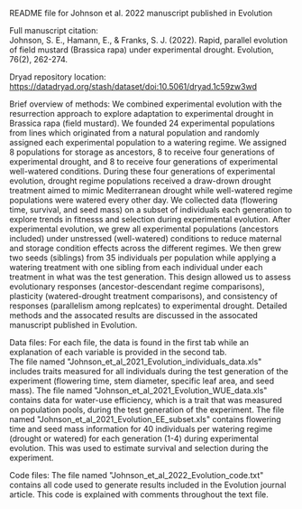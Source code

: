README file for Johnson et al. 2022 manuscript published in Evolution

Full manuscript citation:<br/>
Johnson, S. E., Hamann, E., & Franks, S. J. (2022). Rapid, parallel evolution of field mustard (Brassica rapa) under experimental drought. Evolution, 76(2), 262-274.

Dryad repository location: 
https://datadryad.org/stash/dataset/doi:10.5061/dryad.1c59zw3wd

Brief overview of methods:
We combined experimental evolution with the resurrection approach to explore adaptation to experimental drought in Brassica rapa (field mustard). 
We founded 24 experimental populations from lines which originated from a natural population and randomly assigned each experimental population to a watering regime. 
We assigned 8 populations for storage as ancestors, 8 to receive four generations of experimental drought, and 8 to receive four generations of experimental well-watered conditions.
During these four generations of experimental evolution, drought regime populations received a draw-drown drought treatment aimed to mimic Mediterranean drought while well-watered regime populations were watered every other day. 
We collected data (flowering time, survival, and seed mass) on a subset of individuals each generation to explore trends in fitnesss and selection during experimental evolution.
After experimental evolution, we grew all experimental populations (ancestors included) under unstressed (well-watered) conditions to reduce maternal and storage condition effects across the different regimes.
We then grew two seeds (siblings) from 35 individuals per population while applying a watering treatment with one sibling from each individual under each treatment in what was the test generation. 
This design allowed us to assess evolutionary responses (ancestor-descendant regime comparisons), plasticity (watered-drought treatment comparisons), and consistency of responses (parallelism among replcates) to experimental drought. 
Detailed methods and the assocated results are discussed in the assocated manuscript published in Evolution.

Data files:
For each file, the data is found in the first tab while an explanation of each variable is provided in the second tab.  
The file named "Johnson_et_al_2021_Evolution_individuals_data.xls" includes traits measured for all individuals during the test generation of the experiment (flowering time, stem diameter, specific leaf area, and seed mass). 
The file named "Johnson_et_al_2021_Evolution_WUE_data.xls" contains data for water-use efficiency, which is a trait that was measured on population pools, during the test generation of the experiment. 
The file named "Johnson_et_al_2021_Evolution_EE_subset.xls" contains flowering time and seed mass information for 40 individuals per watering regime (drought or watered) for each generation (1-4) during experimental evolution. This was used to estimate survival and selection during the experiment. 

Code files:
The file named "Johnson_et_al_2022_Evolution_code.txt" contains all code used to generate results included in the Evolution journal article. This code is explained with comments throughout the text file.  
